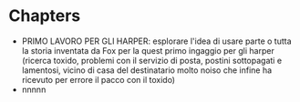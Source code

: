 # Chapters

* PRIMO LAVORO PER GLI HARPER: esplorare l'idea di usare parte o tutta la storia inventata da Fox per la quest primo ingaggio per gli harper (ricerca toxido, problemi con il servizio di posta, postini sottopagati e lamentosi, vicino di casa del destinatario molto noiso che infine ha ricevuto per errore il pacco con il toxido)&#x20;
* ​nnnnn
